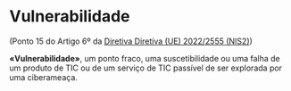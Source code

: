 # Vulnerabilidade
(Ponto 15 do Artigo 6º da [Diretiva Diretiva (UE) 2022/2555 (NIS2)](https://eur-lex.europa.eu/legal-content/PT/TXT/?uri=CELEX:32022L2555))

**«Vulnerabilidade»**, um ponto fraco, uma suscetibilidade ou uma falha de um produto de TIC ou de um serviço de TIC passível de ser explorada por uma ciberameaça.
